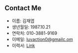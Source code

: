 ## Contact Me

- 이름: 김재엽
- 생년월일: 1987.10.21
- 연락처: 010-3881-9169
- 이메일: [luvaction0@gmailc.om](mailto:luvaction0@gmailc.om)
- 이력서: [Link](./resume/Index.md)
